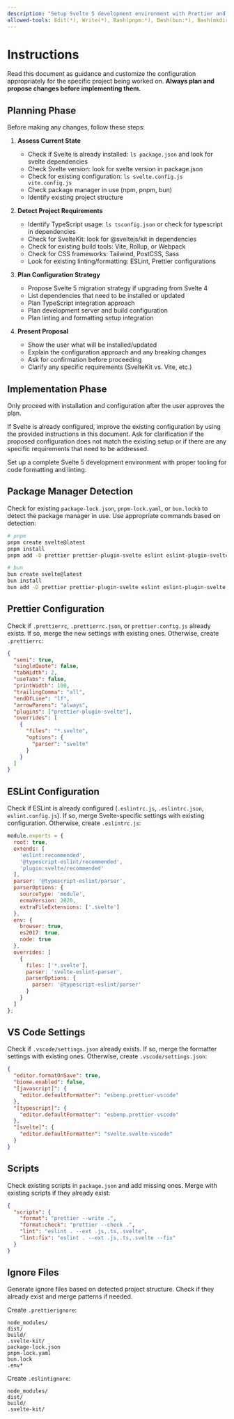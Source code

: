 ```yaml
---
description: "Setup Svelte 5 development environment with Prettier and ESLint"
allowed-tools: Edit(*), Write(*), Bash(pnpm:*), Bash(bun:*), Bash(mkdir:*), LS(*)
---
```


# Instructions

Read this document as guidance and customize the configuration appropriately for the specific project being worked on. **Always plan and propose changes before implementing them.**

## Planning Phase

Before making any changes, follow these steps:

1. **Assess Current State**
   - Check if Svelte is already installed: `ls package.json` and look for svelte dependencies
   - Check Svelte version: look for svelte version in package.json
   - Check for existing configuration: `ls svelte.config.js vite.config.js`
   - Check package manager in use (npm, pnpm, bun)
   - Identify existing project structure

2. **Detect Project Requirements**
   - Identify TypeScript usage: `ls tsconfig.json` or check for typescript in dependencies
   - Check for SvelteKit: look for @sveltejs/kit in dependencies
   - Check for existing build tools: Vite, Rollup, or Webpack
   - Check for CSS frameworks: Tailwind, PostCSS, Sass
   - Look for existing linting/formatting: ESLint, Prettier configurations

3. **Plan Configuration Strategy**
   - Propose Svelte 5 migration strategy if upgrading from Svelte 4
   - List dependencies that need to be installed or updated
   - Plan TypeScript integration approach
   - Plan development server and build configuration
   - Plan linting and formatting setup integration

4. **Present Proposal**
   - Show the user what will be installed/updated
   - Explain the configuration approach and any breaking changes
   - Ask for confirmation before proceeding
   - Clarify any specific requirements (SvelteKit vs. Vite, etc.)

## Implementation Phase

Only proceed with installation and configuration after the user approves the plan.

If Svelte is already configured, improve the existing configuration by using the provided instructions in this document. Ask for clarification if the proposed configuration does not match the existing setup or if there are any specific requirements that need to be addressed.

Set up a complete Svelte 5 development environment with proper tooling for code formatting and linting.

## Package Manager Detection

Check for existing `package-lock.json`, `pnpm-lock.yaml`, or `bun.lockb` to detect the package manager in use. Use appropriate commands based on detection:

```bash
# pnpm
pnpm create svelte@latest
pnpm install
pnpm add -D prettier prettier-plugin-svelte eslint eslint-plugin-svelte @typescript-eslint/eslint-plugin @typescript-eslint/parser

# bun
bun create svelte@latest
bun install
bun add -D prettier prettier-plugin-svelte eslint eslint-plugin-svelte @typescript-eslint/eslint-plugin @typescript-eslint/parser
```

## Prettier Configuration

Check if `.prettierrc`, `.prettierrc.json`, or `prettier.config.js` already exists. If so, merge the new settings with existing ones. Otherwise, create `.prettierrc`:

```json
{
  "semi": true,
  "singleQuote": false,
  "tabWidth": 2,
  "useTabs": false,
  "printWidth": 100,
  "trailingComma": "all",
  "endOfLine": "lf",
  "arrowParens": "always",
  "plugins": ["prettier-plugin-svelte"],
  "overrides": [
    {
      "files": "*.svelte",
      "options": {
        "parser": "svelte"
      }
    }
  ]
}
```

## ESLint Configuration

Check if ESLint is already configured (`.eslintrc.js`, `.eslintrc.json`, `eslint.config.js`). If so, merge Svelte-specific settings with existing configuration. Otherwise, create `.eslintrc.js`:

```javascript
module.exports = {
  root: true,
  extends: [
    'eslint:recommended',
    '@typescript-eslint/recommended',
    'plugin:svelte/recommended'
  ],
  parser: '@typescript-eslint/parser',
  parserOptions: {
    sourceType: 'module',
    ecmaVersion: 2020,
    extraFileExtensions: ['.svelte']
  },
  env: {
    browser: true,
    es2017: true,
    node: true
  },
  overrides: [
    {
      files: ['*.svelte'],
      parser: 'svelte-eslint-parser',
      parserOptions: {
        parser: '@typescript-eslint/parser'
      }
    }
  ]
};
```

## VS Code Settings

Check if `.vscode/settings.json` already exists. If so, merge the formatter settings with existing ones. Otherwise, create `.vscode/settings.json`:

```json
{
  "editor.formatOnSave": true,
  "biome.enabled": false,
  "[javascript]": {
    "editor.defaultFormatter": "esbenp.prettier-vscode"
  },
  "[typescript]": {
    "editor.defaultFormatter": "esbenp.prettier-vscode"
  },
  "[svelte]": {
    "editor.defaultFormatter": "svelte.svelte-vscode"
  }
}
```

## Scripts

Check existing scripts in `package.json` and add missing ones. Merge with existing scripts if they already exist:

```json
{
  "scripts": {
    "format": "prettier --write .",
    "format:check": "prettier --check .",
    "lint": "eslint . --ext .js,.ts,.svelte",
    "lint:fix": "eslint . --ext .js,.ts,.svelte --fix"
  }
}
```

## Ignore Files

Generate ignore files based on detected project structure. Check if they already exist and merge patterns if needed.

Create `.prettierignore`:

```
node_modules/
dist/
build/
.svelte-kit/
package-lock.json
pnpm-lock.yaml
bun.lock
.env*
```

Create `.eslintignore`:

```
node_modules/
dist/
build/
.svelte-kit/
```